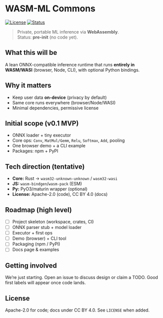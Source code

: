 # WASM-ML Commons
[![License](https://img.shields.io/badge/license-Apache--2.0-blue.svg)](#license)
[![Status](https://img.shields.io/badge/status-pre--release-orange.svg)]()

> Private, portable ML inference via **WebAssembly**.  
> Status: **pre-init** (no code yet).

## What this will be
A lean ONNX-compatible inference runtime that runs **entirely in WASM/WASI** (browser, Node, CLI), with optional Python bindings.

## Why it matters
- Keep user data **on-device** (privacy by default)
- Same core runs everywhere (browser/Node/WASI)
- Minimal dependencies, permissive license

## Initial scope (v0.1 MVP)
- ONNX loader + tiny executor
- Core ops: `Conv`, `MatMul/Gemm`, `Relu`, `Softmax`, `Add`, pooling
- One browser demo + a CLI example
- Packages: npm + PyPI

## Tech direction (tentative)
- **Core:** Rust → `wasm32-unknown-unknown` / `wasm32-wasi`
- **JS:** `wasm-bindgen`/`wasm-pack` (ESM)
- **Py:** PyO3/maturin wrapper (optional)
- **License:** Apache-2.0 (code), CC BY 4.0 (docs)

## Roadmap (high level)
- [ ] Project skeleton (workspace, crates, CI)
- [ ] ONNX parser stub + model loader
- [ ] Executor + first ops
- [ ] Demo (browser) + CLI tool
- [ ] Packaging (npm / PyPI)
- [ ] Docs page & examples

## Getting involved
We’re just starting. Open an issue to discuss design or claim a TODO.
Good first labels will appear once code lands.

## License
Apache-2.0 for code; docs under CC BY 4.0. See `LICENSE` when added.
